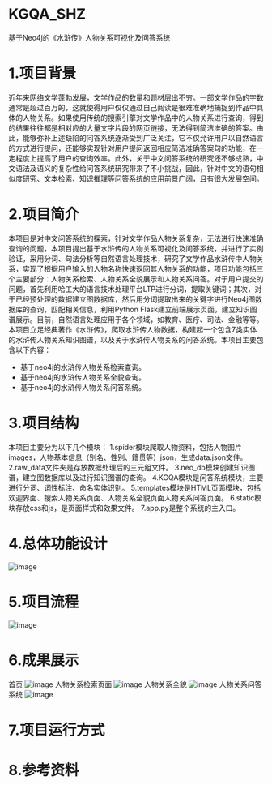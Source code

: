 # KGQA_SHZ
基于Neo4j的《水浒传》人物关系可视化及问答系统
# 1.项目背景
近年来网络文学蓬勃发展，文学作品的数量和题材层出不穷。一部文学作品的字数通常是超过百万的，这就使得用户仅仅通过自己阅读是很难准确地捕捉到作品中具体的人物关系。如果使用传统的搜索引擎对文学作品中的人物关系进行查询，得到的结果往往都是相对应的大量文字片段的网页链接，无法得到简洁准确的答案。由此，能够弥补上述缺陷的问答系统逐渐受到广泛关注，它不仅允许用户以自然语言的方式进行提问，还能够实现针对用户提问返回相应简洁准确答案句的功能，在一定程度上提高了用户的查询效率。此外，关于中文问答系统的研究还不够成熟，中文语法及语义的复杂性给问答系统研究带来了不小挑战，因此，针对中文的语句相似度研究、文本检索、知识推理等问答系统的应用前景广阔，且有很大发展空间。
# 2.项目简介
本项目是对中文问答系统的探索，针对文学作品人物关系复杂，无法进行快速准确查询的问题，本项目提出基于水浒传的人物关系可视化及问答系统，并进行了实例验证，采用分词、句法分析等自然语言处理技术，研究了文学作品水浒传中人物关系，实现了根据用户输入的人物名称快速返回其人物关系的功能，项目功能包括三个主要部分：人物关系检索、人物关系全貌展示和人物关系问答。对于用户提交的问题，首先利用哈工大的语言技术处理平台LTP进行分词，提取关键词；其次，对于已经预处理的数据建立图数据库，然后用分词提取出来的关键字进行Neo4j图数据库的查询，匹配相关信息，利用Python Flask建立前端展示页面，建立知识图谱展示。目前，自然语言处理应用于各个领域，如教育、医疗、司法、金融等等。本项目立足经典著作《水浒传》，爬取水浒传人物数据，构建起一个包含7类实体的水浒传人物关系知识图谱，以及关于水浒传人物关系的问答系统。本项目主要包含以下内容：
  - 基于neo4j的水浒传人物关系检索查询。 
  - 基于neo4j的水浒传人物关系全貌查询。
  - 基于neo4j的水浒传人物关系问答系统。
# 3.项目结构
本项目主要分为以下几个模块：
1.spider模块爬取人物资料，包括人物图片images，人物基本信息（别名、性别、籍贯等）json，生成data.json文件。
2.raw_data文件夹是存放数据处理后的三元组文件。
3.neo_db模块创建知识图谱，建立图数据库以及进行知识图谱的查询。
4.KGQA模块是问答系统模块，主要进行分词、词性标注、命名实体识别。
5.templates模块是HTML页面模块，包括欢迎界面、搜索人物关系页面、人物关系全貌页面人物关系问答页面。
6.static模块存放css和js，是页面样式和效果文件。
7.app.py是整个系统的主入口。
# 4.总体功能设计
![image](https://user-images.githubusercontent.com/98086197/207311216-ca021da3-bed0-4a90-953d-908ea2536483.png)
# 5.项目流程
![image](https://user-images.githubusercontent.com/98086197/207311411-4aac7781-e50d-4c9e-968d-4a70669ebec9.png)
# 6.成果展示
首页
![image](https://user-images.githubusercontent.com/98086197/207311723-bf48885f-e4a9-4d43-9ff8-470ab37ac7ad.png)
人物关系检索页面
![image](https://user-images.githubusercontent.com/98086197/207311588-a331ca6c-e712-4f8f-9dd3-39df5d9563c0.png)
人物关系全貌
![image](https://user-images.githubusercontent.com/98086197/207311770-9f84248a-3a16-49af-9b51-baffffc141a3.png)
人物关系问答系统
![image](https://user-images.githubusercontent.com/98086197/207311814-72c0f2bf-9422-4e11-9056-f5cf8e3559e8.png)
# 7.项目运行方式

# 8.参考资料



        

